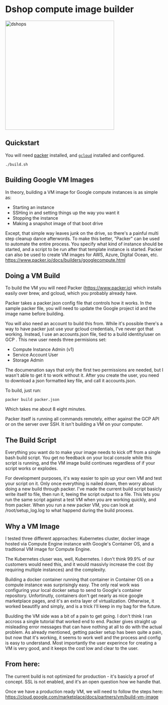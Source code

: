 # Dshop compute image builder

<img width="346" alt="dshops" src="https://user-images.githubusercontent.com/837/80967164-ea868b00-8de3-11ea-85e8-cc863afbdc09.png">

## Quickstart

You will need [packer](https://www.packer.io/downloads/) installed, and
[`gcloud`](https://cloud.google.com/sdk/gcloud/) installed and configured.

    ./build.sh

## Building Google VM Images 

In theory, building a VM image for Google compute instances is as simple as:

- Starting an instance
- SSHing in and setting things up the way you want it
- Stopping the instance
- Making a snapshot image of that boot drive

Except, that simple way leaves junk on the drive, so there's a painful multi step cleanup dance afterwords. To make this better, "Packer" can be used to automate the entire process. You specify what kind of instance should be started, and a script to be run after that template instance is started. Packer can also be used to create VM images for AWS, Azure, Digital Ocean, etc. https://www.packer.io/docs/builders/googlecompute.html

## Doing a VM Build

To build the VM you will need Packer (https://www.packer.io) which installs easily over brew, and gcloud, which you probably already have.

Packer takes a packer.json config file that controls how it works. In the sample packer file, you will need to update the Google project id and the image name before building.

You will also need an account to build this from. While it's possible there's a way to have packer just use your gcloud credentials, I've never got that working. Instead, I use an accounts.json file, tied to a build identity/user on GCP . This new user needs three permisions set:

- Compute Instance Admin (v1)
- Service Account User
- Storage Admin

The documenation says that only the first two permissions are needed, but I wasn't able to get it to work without it. After you create the user, you need to download a json formatted key file, and call it accounts.json.

To build, just run:
    
    packer build packer.json

Which takes me about 8 eight minutes.

Packer itself is running all commands remotely, either against the GCP API or on the server over SSH. It isn't building a VM on your computer.

## The Build Script

Everything you want do to make your image needs to kick off from a single bash build script. You get no feedback on your local console while this script is running, and the VM image build continues regardless of if your script works or explodes.

For development purposes, it's way easier to spin up your own VM and test your script on it. Only once everything is nailed down, then worry about doing a new build through packer. I've made the current build script basicly write itself to file, then run it, teeing the script output to a file. This lets you run the same script against a test VM when you are working quickly, and from packer. When you run a new packer VM, you can look at /root/setup_log.log to what happend during the build process.

## Why a VM Image

I tested three different approaches: Kubernetes cluster, docker image hosted via Compute Engine instance with Google's Container OS, and a tradtional VM image for Compute Engine.

The Kubernetes cluser was, well, Kubernetes. I don't think 99.9% of our customers would need this, and it would massivly increase the cost (by requiring multiple instances) and the complexity.

Building a docker container running that container in Container OS on a compute instance was surprisingly easy. The only real work was configuring your local docker setup to send to Google's container repository.  Unfortinutly, containers don't get nearly as nice google marketplace pages, and it's an extra layer of virtualization. Otherwise, it worked beautifly and simply, and is a trick I'll keep in my bag for the future.

Buulding the VM side was a bit of a pain to get going. I don't think I ran accross a single tutorial that worked end to end. Packer gives straight up misleading error messages that can have nothing at all to do with the actual problem. As already mentioned, getting packer setup has been quite a pain, but now that it's working, it seems to work well and the process and config is easy to understand. Most importantly the user experince for creating a VM is very good, and it keeps the cost low and clear to the user. 

## From here:

The current build is not optimized for production - it's basicly a proof of concept. SSL is not enabled, and it's an open question how we handle that.

Once we have a production ready VM, we will need to follow the steps here: https://cloud.google.com/marketplace/docs/partners/vm/build-vm-image